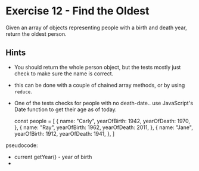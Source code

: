 # Exercise 12 - Find the Oldest

Given an array of objects representing people with a birth and death year, return the oldest person.

## Hints
- You should return the whole person object, but the tests mostly just check to make sure the name is correct.
- this can be done with a couple of chained array methods, or by using `reduce`.
- One of the tests checks for people with no death-date.. use JavaScript's Date function to get their age as of today.


    const people = [
      {
        name: "Carly",
        yearOfBirth: 1942,
        yearOfDeath: 1970,
      },
      {
        name: "Ray",
        yearOfBirth: 1962,
        yearOfDeath: 2011,
      },
      {
        name: "Jane",
        yearOfBirth: 1912,
        yearOfDeath: 1941,
      },
    ]

pseudocode:
- current getYear() - year of birth
- 